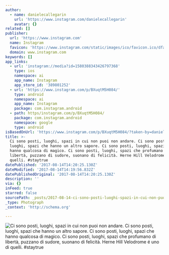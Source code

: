 ```yaml
---
author:
  - name: danielecallegarin
    url: 'https://www.instagram.com/danielecallegarin'
    avatar: {}
related: []
publisher:
  url: 'https://www.instagram.com'
  name: Instagram
  favicon: 'https://www.instagram.com/static/images/ico/favicon.ico/dfa85bb1fd63.ico'
  domain: www.instagram.com
keywords: []
app_links:
  - url: 'instagram://media?id=1580388343426797368'
    type: ios
    namespace: ai
    app_name: Instagram
    app_store_id: '389801252'
  - url: 'https://www.instagram.com/p/BXuqtM5H084/'
    type: android
    namespace: ai
    app_name: Instagram
    package: com.instagram.android
  - path: https/instagram.com/p/BXuqtM5H084/
    package: com.instagram.android
    namespace: google
    type: android
isBasedOnUrl: 'https://www.instagram.com/p/BXuqtM5H084/?taken-by=danielecallegarin'
title: >-
  Ci sono posti, luoghi, spazi in cui non puoi non andare. Ci sono posti,
  luoghi, spazi che hanno un altro sapore. Ci sono posti, luoghi, spazi che
  hanno qualcosa di magico. Ci sono posti, luoghi, spazi che profumano di
  libertà, puzzano di sudore, suonano di felicità. Herne Hill Velodrome é uno di
  quelli. #staytrue
datePublished: '2017-08-14T14:20:25.130Z'
dateModified: '2017-08-14T14:19:56.832Z'
datePublishedOriginal: '2017-08-14T14:20:25.130Z'
description: ''
via: {}
inFeed: true
starred: false
sourcePath: _posts/2017-08-14-ci-sono-posti-luoghi-spazi-in-cui-non-puoi-non-andare-ci.md
_type: Photograph
_context: 'http://schema.org'

---
```

![Ci sono posti, luoghi, spazi in cui non puoi non andare. Ci sono posti, luoghi, spazi che hanno un altro sapore. Ci sono posti, luoghi, spazi che hanno qualcosa di magico. Ci sono posti, luoghi, spazi che profumano di libertà, puzzano di sudore, suonano di felicità. Herne Hill Velodrome é uno di quelli. #staytrue](https://scontent-iad3-1.cdninstagram.com/t51.2885-15/s640x640/sh0.08/e35/20759313_181773809031616_198458709192474624_n.jpg)